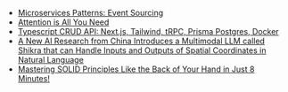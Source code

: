 <!-- daily.dev BOOKMARKS:START -->
- [Microservices Patterns: Event Sourcing](https://app.daily.dev/posts/gCDKKA8Gr?utm_source=rss&utm_medium=bookmarks&utm_campaign=HXokpWzAezAZPdGcYtCZz)
- [Attention is All You Need](https://app.daily.dev/posts/lACAghrOL?utm_source=rss&utm_medium=bookmarks&utm_campaign=HXokpWzAezAZPdGcYtCZz)
- [Typescript CRUD API: Next.js, Tailwind, tRPC, Prisma Postgres, Docker](https://app.daily.dev/posts/5YhkWb7la?utm_source=rss&utm_medium=bookmarks&utm_campaign=HXokpWzAezAZPdGcYtCZz)
- [A New AI Research from China Introduces a Multimodal LLM called Shikra that can Handle Inputs and Outputs of Spatial Coordinates in Natural Language](https://app.daily.dev/posts/vlOkmp8oS?utm_source=rss&utm_medium=bookmarks&utm_campaign=HXokpWzAezAZPdGcYtCZz)
- [Mastering SOLID Principles Like the Back of Your Hand in Just 8 Minutes!](https://app.daily.dev/posts/imHLgbt9O?utm_source=rss&utm_medium=bookmarks&utm_campaign=HXokpWzAezAZPdGcYtCZz)
<!-- daily.dev BOOKMARKS:END -->
